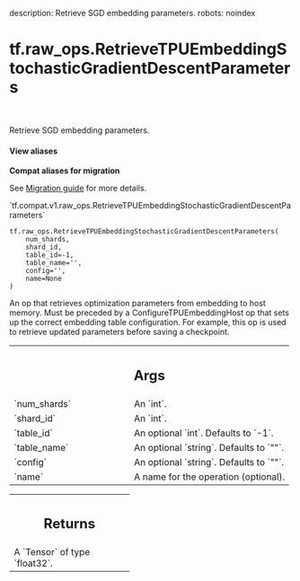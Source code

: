 description: Retrieve SGD embedding parameters.
robots: noindex

# tf.raw_ops.RetrieveTPUEmbeddingStochasticGradientDescentParameters

<!-- Insert buttons and diff -->

<table class="tfo-notebook-buttons tfo-api nocontent" align="left">

</table>



Retrieve SGD embedding parameters.


<section class="expandable">
  <h4 class="showalways">View aliases</h4>
  <p>
<b>Compat aliases for migration</b>
<p>See
<a href="https://www.tensorflow.org/guide/migrate">Migration guide</a> for
more details.</p>
<p>`tf.compat.v1.raw_ops.RetrieveTPUEmbeddingStochasticGradientDescentParameters`</p>
</p>
</section>

<pre class="devsite-click-to-copy prettyprint lang-py tfo-signature-link">
<code>tf.raw_ops.RetrieveTPUEmbeddingStochasticGradientDescentParameters(
    num_shards,
    shard_id,
    table_id=-1,
    table_name=&#x27;&#x27;,
    config=&#x27;&#x27;,
    name=None
)
</code></pre>



<!-- Placeholder for "Used in" -->

An op that retrieves optimization parameters from embedding to host
memory. Must be preceded by a ConfigureTPUEmbeddingHost op that sets up
the correct embedding table configuration. For example, this op is
used to retrieve updated parameters before saving a checkpoint.

<!-- Tabular view -->
 <table class="responsive fixed orange">
<colgroup><col width="214px"><col></colgroup>
<tr><th colspan="2"><h2 class="add-link">Args</h2></th></tr>

<tr>
<td>
`num_shards`<a id="num_shards"></a>
</td>
<td>
An `int`.
</td>
</tr><tr>
<td>
`shard_id`<a id="shard_id"></a>
</td>
<td>
An `int`.
</td>
</tr><tr>
<td>
`table_id`<a id="table_id"></a>
</td>
<td>
An optional `int`. Defaults to `-1`.
</td>
</tr><tr>
<td>
`table_name`<a id="table_name"></a>
</td>
<td>
An optional `string`. Defaults to `""`.
</td>
</tr><tr>
<td>
`config`<a id="config"></a>
</td>
<td>
An optional `string`. Defaults to `""`.
</td>
</tr><tr>
<td>
`name`<a id="name"></a>
</td>
<td>
A name for the operation (optional).
</td>
</tr>
</table>



<!-- Tabular view -->
 <table class="responsive fixed orange">
<colgroup><col width="214px"><col></colgroup>
<tr><th colspan="2"><h2 class="add-link">Returns</h2></th></tr>
<tr class="alt">
<td colspan="2">
A `Tensor` of type `float32`.
</td>
</tr>

</table>

